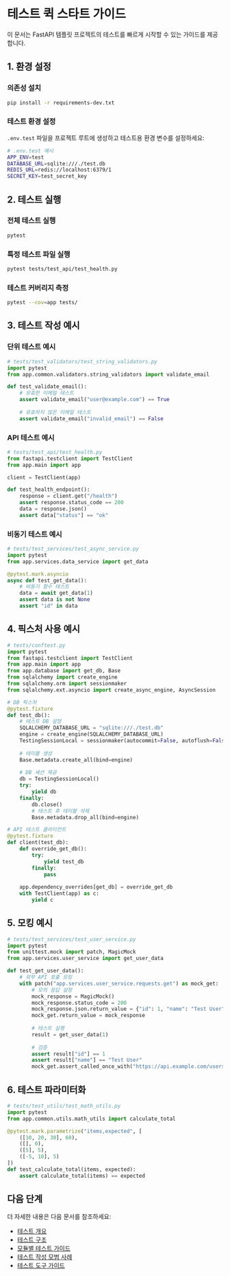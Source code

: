 # 테스트 퀵 스타트 가이드

이 문서는 FastAPI 템플릿 프로젝트의 테스트를 빠르게 시작할 수 있는 가이드를 제공합니다.

## 1. 환경 설정

### 의존성 설치

```bash
pip install -r requirements-dev.txt
```

### 테스트 환경 설정

`.env.test` 파일을 프로젝트 루트에 생성하고 테스트용 환경 변수를 설정하세요:

```bash
# .env.test 예시
APP_ENV=test
DATABASE_URL=sqlite:///./test.db
REDIS_URL=redis://localhost:6379/1
SECRET_KEY=test_secret_key
```

## 2. 테스트 실행

### 전체 테스트 실행

```bash
pytest
```

### 특정 테스트 파일 실행

```bash
pytest tests/test_api/test_health.py
```

### 테스트 커버리지 측정

```bash
pytest --cov=app tests/
```

## 3. 테스트 작성 예시

### 단위 테스트 예시

```python
# tests/test_validators/test_string_validators.py
import pytest
from app.common.validators.string_validators import validate_email

def test_validate_email():
    # 유효한 이메일 테스트
    assert validate_email("user@example.com") == True
    
    # 유효하지 않은 이메일 테스트
    assert validate_email("invalid_email") == False
```

### API 테스트 예시

```python
# tests/test_api/test_health.py
from fastapi.testclient import TestClient
from app.main import app

client = TestClient(app)

def test_health_endpoint():
    response = client.get("/health")
    assert response.status_code == 200
    data = response.json()
    assert data["status"] == "ok"
```

### 비동기 테스트 예시

```python
# tests/test_services/test_async_service.py
import pytest
from app.services.data_service import get_data

@pytest.mark.asyncio
async def test_get_data():
    # 비동기 함수 테스트
    data = await get_data(1)
    assert data is not None
    assert "id" in data
```

## 4. 픽스처 사용 예시

```python
# tests/conftest.py
import pytest
from fastapi.testclient import TestClient
from app.main import app
from app.database import get_db, Base
from sqlalchemy import create_engine
from sqlalchemy.orm import sessionmaker
from sqlalchemy.ext.asyncio import create_async_engine, AsyncSession

# DB 픽스처
@pytest.fixture
def test_db():
    # 테스트 DB 설정
    SQLALCHEMY_DATABASE_URL = "sqlite:///./test.db"
    engine = create_engine(SQLALCHEMY_DATABASE_URL)
    TestingSessionLocal = sessionmaker(autocommit=False, autoflush=False, bind=engine)
    
    # 테이블 생성
    Base.metadata.create_all(bind=engine)
    
    # DB 세션 제공
    db = TestingSessionLocal()
    try:
        yield db
    finally:
        db.close()
        # 테스트 후 테이블 삭제
        Base.metadata.drop_all(bind=engine)

# API 테스트 클라이언트
@pytest.fixture
def client(test_db):
    def override_get_db():
        try:
            yield test_db
        finally:
            pass
    
    app.dependency_overrides[get_db] = override_get_db
    with TestClient(app) as c:
        yield c
```

## 5. 모킹 예시

```python
# tests/test_services/test_user_service.py
import pytest
from unittest.mock import patch, MagicMock
from app.services.user_service import get_user_data

def test_get_user_data():
    # 외부 API 호출 모킹
    with patch("app.services.user_service.requests.get") as mock_get:
        # 모의 응답 설정
        mock_response = MagicMock()
        mock_response.status_code = 200
        mock_response.json.return_value = {"id": 1, "name": "Test User"}
        mock_get.return_value = mock_response
        
        # 테스트 실행
        result = get_user_data(1)
        
        # 검증
        assert result["id"] == 1
        assert result["name"] == "Test User"
        mock_get.assert_called_once_with("https://api.example.com/users/1")
```

## 6. 테스트 파라미터화

```python
# tests/test_utils/test_math_utils.py
import pytest
from app.common.utils.math_utils import calculate_total

@pytest.mark.parametrize("items,expected", [
    ([10, 20, 30], 60),
    ([], 0),
    ([5], 5),
    ([-5, 10], 5)
])
def test_calculate_total(items, expected):
    assert calculate_total(items) == expected
```

## 다음 단계

더 자세한 내용은 다음 문서를 참조하세요:

- [테스트 개요](overview.md)
- [테스트 구조](structure.md)
- [모듈별 테스트 가이드](module_guides.md)
- [테스트 작성 모범 사례](best_practices.md)
- [테스트 도구 가이드](tools.md)
